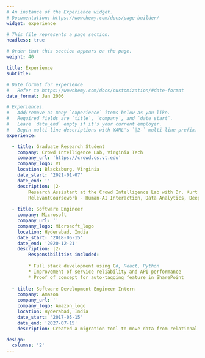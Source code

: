 ```yaml
---
# An instance of the Experience widget.
# Documentation: https://wowchemy.com/docs/page-builder/
widget: experience

# This file represents a page section.
headless: true

# Order that this section appears on the page.
weight: 40

title: Experience
subtitle:

# Date format for experience
#   Refer to https://wowchemy.com/docs/customization/#date-format
date_format: Jan 2006

# Experiences.
#   Add/remove as many `experience` items below as you like.
#   Required fields are `title`, `company`, and `date_start`.
#   Leave `date_end` empty if it's your current employer.
#   Begin multi-line descriptions with YAML's `|2-` multi-line prefix.
experience:

  - title: Graduate Research Student
    company: Crowd Intelligence Lab, Virginia Tech
    company_url: 'https://crowd.cs.vt.edu'
    company_logo: VT
    location: Blacksburg, Virginia
    date_start: '2021-01-07'
    date_end: ''
    description: |2-
        Research Assistant at the Crowd Intelligence Lab with Dr. Kurt Luther.
        RelevantCoursework - Human-AI Interaction, Data Analytics, Deep Learning, Usability Engineering, Computer Supported Collaborative
    
  - title: Software Engineer
    company: Microsoft
    company_url: ''
    company_logo: Microsoft_logo
    location: Hyderabad, India
    date_start: '2018-06-15'
    date_end: '2020-12-21'
    description: |2-
        Responsibilities included:
        
        * Full stack development using C#, React, Python
        * Improvement of service reliability and API performance 
        * Proof of concept for auto-tagging feature in SharePoint
        
  - title: Software Development Engineer Intern
    company: Amazon
    company_url: ''
    company_logo: Amazon_logo
    location: Hyderabad, India
    date_start: '2017-05-15'
    date_end: '2027-07-15'
    description: Created a migration tool to move data from relational database (Aurora DB) to NoSQL database (Dynamo DB)

design:
  columns: '2'
---
```


